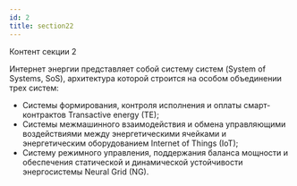 ```yaml
---
id: 2
title: section22
---
```


Контент секции 2

Интернет энергии представляет собой систему систем (System of Systems, SoS), архитектура которой строится на особом объединении трех систем: 
- Системы формирования, контроля исполнения и оплаты смарт-контрактов Transactive energy (TE);
- Системы межмашинного взаимодействия и обмена управляющими воздействиями между энергетическими ячейками и энергетическим оборудованием Internet of Things (IoT);
- Систему режимного управления, поддержания баланса мощности и обеспечения статической и динамической устойчивости энергосистемы Neural Grid (NG).
